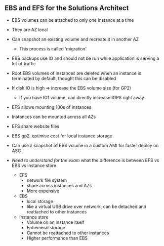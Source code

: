 EBS and EFS for the Solutions Architect
---------------------------------------
- EBS volumes can be attached to only one instance at a time
- They are AZ local
- Can snapshot an existing volume and recreate it in another AZ
    - This process is called 'migration'
- EBS backups use IO and should not be run while application is serving a
  lot of traffic
- Root EBS volumes of instances are deleted when an instance is terminated
  by default, thought this can be disabled
- If disk IO is high => increase the EBS volume size (for GP2)
    - If you have IO1 volume, can directly increase IOPS right away

- EFS allows mounting 100s of instances
- Instances can be mounted across all AZs
- EFS share website files
- EBS gp2, optimise cost for local instance storage

- Can use a snapshot of EBS volume in a custom AMI for faster deploy on ASG

- *Need to understand for the exam* what the difference is between EFS vs EBS vs instance store
    - EFS
        - network file system
        - share across instances and AZs
        - More expensive
    - EBS
        - local storage
        - like a virtual USB drive over network, can be detached
          and reattached to other instances
    - Instance store
        - Volume on an instance itself
        - Ephemeral storage
        - Cannot be reattached to other instances
        - Higher performance than EBS
